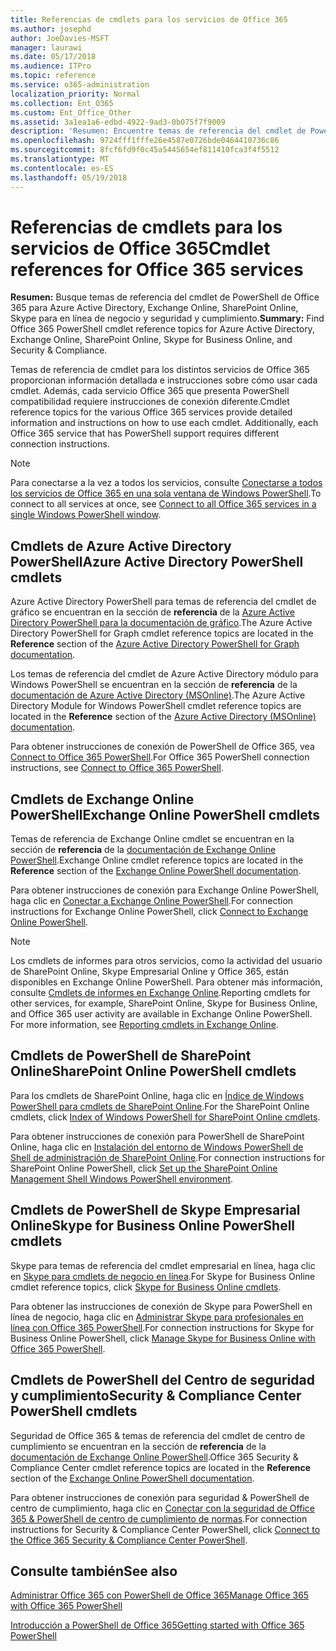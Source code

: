 ```yaml
---
title: Referencias de cmdlets para los servicios de Office 365
ms.author: josephd
author: JoeDavies-MSFT
manager: laurawi
ms.date: 05/17/2018
ms.audience: ITPro
ms.topic: reference
ms.service: o365-administration
localization_priority: Normal
ms.collection: Ent_O365
ms.custom: Ent_Office_Other
ms.assetid: 3a1ea1a6-edbd-4922-9ad3-0b075f7f9009
description: 'Resumen: Encuentre temas de referencia del cmdlet de PowerShell de Office 365 para Azure Active Directory, Exchange Online, SharePoint Online, Skype para en línea de negocio y seguridad y cumplimiento.'
ms.openlocfilehash: 9724fff1fffe26e4587e0726bde0464410736c86
ms.sourcegitcommit: 8fcf6fd9f0c45a5445654ef811410fca3f4f5512
ms.translationtype: MT
ms.contentlocale: es-ES
ms.lasthandoff: 05/19/2018
---
```

# <a name="cmdlet-references-for-office-365-services"></a><span data-ttu-id="80be0-103">Referencias de cmdlets para los servicios de Office 365</span><span class="sxs-lookup"><span data-stu-id="80be0-103">Cmdlet references for Office 365 services</span></span>

 <span data-ttu-id="80be0-104">**Resumen:** Busque temas de referencia del cmdlet de PowerShell de Office 365 para Azure Active Directory, Exchange Online, SharePoint Online, Skype para en línea de negocio y seguridad y cumplimiento.</span><span class="sxs-lookup"><span data-stu-id="80be0-104">**Summary:** Find Office 365 PowerShell cmdlet reference topics for Azure Active Directory, Exchange Online, SharePoint Online, Skype for Business Online, and Security & Compliance.</span></span>
  
<span data-ttu-id="80be0-p101">Temas de referencia de cmdlet para los distintos servicios de Office 365 proporcionan información detallada e instrucciones sobre cómo usar cada cmdlet. Además, cada servicio Office 365 que presenta PowerShell compatibilidad requiere instrucciones de conexión diferente.</span><span class="sxs-lookup"><span data-stu-id="80be0-p101">Cmdlet reference topics for the various Office 365 services provide detailed information and instructions on how to use each cmdlet. Additionally, each Office 365 service that has PowerShell support requires different connection instructions.</span></span>
  
> [!NOTE]
> <span data-ttu-id="80be0-107">Para conectarse a la vez a todos los servicios, consulte [Conectarse a todos los servicios de Office 365 en una sola ventana de Windows PowerShell](connect-to-all-office-365-services-in-a-single-windows-powershell-window.md).</span><span class="sxs-lookup"><span data-stu-id="80be0-107">To connect to all services at once, see [Connect to all Office 365 services in a single Windows PowerShell window](connect-to-all-office-365-services-in-a-single-windows-powershell-window.md).</span></span> 
  
## <a name="azure-active-directory-powershell-cmdlets"></a><span data-ttu-id="80be0-108">Cmdlets de Azure Active Directory PowerShell</span><span class="sxs-lookup"><span data-stu-id="80be0-108">Azure Active Directory PowerShell cmdlets</span></span>

<span data-ttu-id="80be0-109">Azure Active Directory PowerShell para temas de referencia del cmdlet de gráfico se encuentran en la sección de **referencia** de la [Azure Active Directory PowerShell para la documentación de gráfico](https://docs.microsoft.com/powershell/azure/active-directory/install-adv2?view=azureadps-2.0).</span><span class="sxs-lookup"><span data-stu-id="80be0-109">The Azure Active Directory PowerShell for Graph cmdlet reference topics are located in the **Reference** section of the [Azure Active Directory PowerShell for Graph documentation](https://docs.microsoft.com/powershell/azure/active-directory/install-adv2?view=azureadps-2.0).</span></span>

<span data-ttu-id="80be0-110">Los temas de referencia del cmdlet de Azure Active Directory módulo para Windows PowerShell se encuentran en la sección de **referencia** de la [documentación de Azure Active Directory (MSOnline)](https://docs.microsoft.com/powershell/azure/active-directory/overview?view=azureadps-1.0).</span><span class="sxs-lookup"><span data-stu-id="80be0-110">The Azure Active Directory Module for Windows PowerShell cmdlet reference topics are located in the **Reference** section of the [Azure Active Directory (MSOnline) documentation](https://docs.microsoft.com/powershell/azure/active-directory/overview?view=azureadps-1.0).</span></span>

<span data-ttu-id="80be0-111">Para obtener instrucciones de conexión de PowerShell de Office 365, vea [Connect to Office 365 PowerShell](connect-to-office-365-powershell.md).</span><span class="sxs-lookup"><span data-stu-id="80be0-111">For Office 365 PowerShell connection instructions, see [Connect to Office 365 PowerShell](connect-to-office-365-powershell.md).</span></span>
  
## <a name="exchange-online-powershell-cmdlets"></a><span data-ttu-id="80be0-112">Cmdlets de Exchange Online PowerShell</span><span class="sxs-lookup"><span data-stu-id="80be0-112">Exchange Online PowerShell cmdlets</span></span>

<span data-ttu-id="80be0-113">Temas de referencia de Exchange Online cmdlet se encuentran en la sección de **referencia** de la [documentación de Exchange Online PowerShell](https://docs.microsoft.com/powershell/exchange/exchange-online/exchange-online-powershell?view=exchange-ps).</span><span class="sxs-lookup"><span data-stu-id="80be0-113">Exchange Online cmdlet reference topics are located in the **Reference** section of the [Exchange Online PowerShell documentation](https://docs.microsoft.com/powershell/exchange/exchange-online/exchange-online-powershell?view=exchange-ps).</span></span>
  
<span data-ttu-id="80be0-114">Para obtener instrucciones de conexión para Exchange Online PowerShell, haga clic en [Conectar a Exchange Online PowerShell](https://go.microsoft.com/fwlink/p/?LinkId=396554).</span><span class="sxs-lookup"><span data-stu-id="80be0-114">For connection instructions for Exchange Online PowerShell, click [Connect to Exchange Online PowerShell](https://go.microsoft.com/fwlink/p/?LinkId=396554).</span></span>
  
> [!NOTE]
> <span data-ttu-id="80be0-p102">Los cmdlets de informes para otros servicios, como la actividad del usuario de SharePoint Online, Skype Empresarial Online y Office 365, están disponibles en Exchange Online PowerShell. Para obtener más información, consulte [Cmdlets de informes en Exchange Online](https://go.microsoft.com/fwlink/p/?LinkId=691595).</span><span class="sxs-lookup"><span data-stu-id="80be0-p102">Reporting cmdlets for other services, for example, SharePoint Online, Skype for Business Online, and Office 365 user activity are available in Exchange Online PowerShell. For more information, see [Reporting cmdlets in Exchange Online](https://go.microsoft.com/fwlink/p/?LinkId=691595).</span></span> 
  
## <a name="sharepoint-online-powershell-cmdlets"></a><span data-ttu-id="80be0-117">Cmdlets de PowerShell de SharePoint Online</span><span class="sxs-lookup"><span data-stu-id="80be0-117">SharePoint Online PowerShell cmdlets</span></span>

<span data-ttu-id="80be0-118">Para los cmdlets de SharePoint Online, haga clic en [Índice de Windows PowerShell para cmdlets de SharePoint Online](https://go.microsoft.com/fwlink/p/?LinkId=691476).</span><span class="sxs-lookup"><span data-stu-id="80be0-118">For the SharePoint Online cmdlets, click [Index of Windows PowerShell for SharePoint Online cmdlets](https://go.microsoft.com/fwlink/p/?LinkId=691476).</span></span>
  
<span data-ttu-id="80be0-119">Para obtener instrucciones de conexión para PowerShell de SharePoint Online, haga clic en [Instalación del entorno de Windows PowerShell de Shell de administración de SharePoint Online](https://go.microsoft.com/fwlink/p/?LinkId=691603).</span><span class="sxs-lookup"><span data-stu-id="80be0-119">For connection instructions for SharePoint Online PowerShell, click [Set up the SharePoint Online Management Shell Windows PowerShell environment](https://go.microsoft.com/fwlink/p/?LinkId=691603).</span></span>
  
## <a name="skype-for-business-online-powershell-cmdlets"></a><span data-ttu-id="80be0-120">Cmdlets de PowerShell de Skype Empresarial Online</span><span class="sxs-lookup"><span data-stu-id="80be0-120">Skype for Business Online PowerShell cmdlets</span></span>

<span data-ttu-id="80be0-121">Skype para temas de referencia del cmdlet empresarial en línea, haga clic en [Skype para cmdlets de negocio en línea](https://technet.microsoft.com/library/mt228132.aspx).</span><span class="sxs-lookup"><span data-stu-id="80be0-121">For Skype for Business Online cmdlet reference topics, click [Skype for Business Online cmdlets](https://technet.microsoft.com/library/mt228132.aspx).</span></span>
  
<span data-ttu-id="80be0-122">Para obtener las instrucciones de conexión de Skype para PowerShell en línea de negocio, haga clic en [Administrar Skype para profesionales en línea con Office 365 PowerShell](manage-skype-for-business-online-with-office-365-powershell.md).</span><span class="sxs-lookup"><span data-stu-id="80be0-122">For connection instructions for Skype for Business Online PowerShell, click [Manage Skype for Business Online with Office 365 PowerShell](manage-skype-for-business-online-with-office-365-powershell.md).</span></span>

## <a name="security-amp-compliance-center-powershell-cmdlets"></a><span data-ttu-id="80be0-123">Cmdlets de PowerShell del Centro de seguridad y cumplimiento</span><span class="sxs-lookup"><span data-stu-id="80be0-123">Security &amp; Compliance Center PowerShell cmdlets</span></span>

<span data-ttu-id="80be0-124">Seguridad de Office 365 &amp; temas de referencia del cmdlet de centro de cumplimiento se encuentran en la sección de **referencia** de la [documentación de Exchange Online PowerShell](https://docs.microsoft.com/powershell/exchange/exchange-online/exchange-online-powershell?view=exchange-ps).</span><span class="sxs-lookup"><span data-stu-id="80be0-124">Office 365 Security &amp; Compliance Center cmdlet reference topics are located in the **Reference** section of the [Exchange Online PowerShell documentation](https://docs.microsoft.com/powershell/exchange/exchange-online/exchange-online-powershell?view=exchange-ps).</span></span>
  
<span data-ttu-id="80be0-125">Para obtener instrucciones de conexión para seguridad &amp; PowerShell de centro de cumplimiento, haga clic en [Conectar con la seguridad de Office 365 &amp; PowerShell de centro de cumplimiento de normas](https://docs.microsoft.com/powershell/exchange/office-365-scc/connect-to-scc-powershell/connect-to-scc-powershell?view=exchange-ps).</span><span class="sxs-lookup"><span data-stu-id="80be0-125">For connection instructions for Security &amp; Compliance Center PowerShell, click [Connect to the Office 365 Security &amp; Compliance Center PowerShell](https://docs.microsoft.com/powershell/exchange/office-365-scc/connect-to-scc-powershell/connect-to-scc-powershell?view=exchange-ps).</span></span>


  
## <a name="see-also"></a><span data-ttu-id="80be0-126">Consulte también</span><span class="sxs-lookup"><span data-stu-id="80be0-126">See also</span></span>

[<span data-ttu-id="80be0-127">Administrar Office 365 con PowerShell de Office 365</span><span class="sxs-lookup"><span data-stu-id="80be0-127">Manage Office 365 with Office 365 PowerShell</span></span>](manage-office-365-with-office-365-powershell.md)
  
[<span data-ttu-id="80be0-128">Introducción a PowerShell de Office 365</span><span class="sxs-lookup"><span data-stu-id="80be0-128">Getting started with Office 365 PowerShell</span></span>](getting-started-with-office-365-powershell.md)

